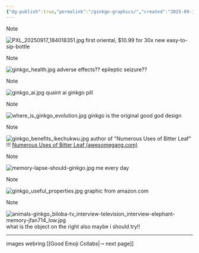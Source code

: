 ```yaml
---
{"dg-publish":true,"permalink":"/ginkgo-graphics/","created":"2025-09-18T11:34:33.267-04:00","updated":"2025-09-21T11:21:23.029-04:00"}
---
```



> [!NOTE]
> ![PXL_20250917_184018351.jpg](/img/user/PXL_20250917_184018351.jpg)
> first oriental, $10.99 for 30x new easy-to-sip-bottle
> 

> [!NOTE]
> ![ginkgo_health.jpg](/img/user/ginkgo%20graphics%20attachments/ginkgo_health.jpg)
> adverse effects?? epileptic seizure??


> [!NOTE]
> ![ginkgo_ai.jpg](/img/user/ginkgo%20graphics%20attachments/ginkgo_ai.jpg)
> quaint ai ginkgo pill

> [!NOTE]
> ![where_is_ginkgo_evolution.jpg](/img/user/ginkgo%20graphics%20attachments/where_is_ginkgo_evolution.jpg)
> ginkgo is the original good god design

> [!NOTE]
> ![ginkgo_benefits_ikechukwu.jpg](/img/user/ginkgo%20graphics%20attachments/ginkgo_benefits_ikechukwu.jpg)
> author of "Numerous Uses of Bitter Leaf" !!!
> [Numerous Uses of Bitter Leaf (awesomegang.com)](https://awesomegang.com/numerous-uses-of-bitter-leaf-by-ikechukwu-oduah/)

> [!NOTE]
> ![memory-lapse-should-ginkgo.jpg](/img/user/ginkgo%20graphics%20attachments/memory-lapse-should-ginkgo.jpg)
> me every day

> [!NOTE]
> ![ginkgo_useful_properties.jpg](/img/user/ginkgo%20graphics%20attachments/ginkgo_useful_properties.jpg)
> graphic from amazon.com

> [!NOTE]
> ![animals-ginkgo_biloba-tv_interview-television_interview-elephant-memory-jfan714_low.jpg](/img/user/ginkgo%20graphics%20attachments/animals-ginkgo_biloba-tv_interview-television_interview-elephant-memory-jfan714_low.jpg)
> what is the object on the right also maybe i should try!!

---

images webring [[Good Emoji Collabs\|⇾ next page]]